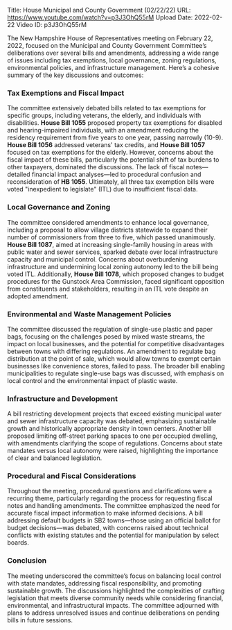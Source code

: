 Title: House Municipal and County Government (02/22/22)
URL: https://www.youtube.com/watch?v=p3J3OhQ55rM
Upload Date: 2022-02-22
Video ID: p3J3OhQ55rM

The New Hampshire House of Representatives meeting on February 22, 2022, focused on the Municipal and County Government Committee’s deliberations over several bills and amendments, addressing a wide range of issues including tax exemptions, local governance, zoning regulations, environmental policies, and infrastructure management. Here’s a cohesive summary of the key discussions and outcomes:

### Tax Exemptions and Fiscal Impact
The committee extensively debated bills related to tax exemptions for specific groups, including veterans, the elderly, and individuals with disabilities. **House Bill 1055** proposed property tax exemptions for disabled and hearing-impaired individuals, with an amendment reducing the residency requirement from five years to one year, passing narrowly (10-9). **House Bill 1056** addressed veterans' tax credits, and **House Bill 1057** focused on tax exemptions for the elderly. However, concerns about the fiscal impact of these bills, particularly the potential shift of tax burdens to other taxpayers, dominated the discussions. The lack of fiscal notes—detailed financial impact analyses—led to procedural confusion and reconsideration of **HB 1055**. Ultimately, all three tax exemption bills were voted "inexpedient to legislate" (ITL) due to insufficient fiscal data.

### Local Governance and Zoning
The committee considered amendments to enhance local governance, including a proposal to allow village districts statewide to expand their number of commissioners from three to five, which passed unanimously. **House Bill 1087**, aimed at increasing single-family housing in areas with public water and sewer services, sparked debate over local infrastructure capacity and municipal control. Concerns about overburdening infrastructure and undermining local zoning autonomy led to the bill being voted ITL. Additionally, **House Bill 1078**, which proposed changes to budget procedures for the Gunstock Area Commission, faced significant opposition from constituents and stakeholders, resulting in an ITL vote despite an adopted amendment.

### Environmental and Waste Management Policies
The committee discussed the regulation of single-use plastic and paper bags, focusing on the challenges posed by mixed waste streams, the impact on local businesses, and the potential for competitive disadvantages between towns with differing regulations. An amendment to regulate bag distribution at the point of sale, which would allow towns to exempt certain businesses like convenience stores, failed to pass. The broader bill enabling municipalities to regulate single-use bags was discussed, with emphasis on local control and the environmental impact of plastic waste.

### Infrastructure and Development
A bill restricting development projects that exceed existing municipal water and sewer infrastructure capacity was debated, emphasizing sustainable growth and historically appropriate density in town centers. Another bill proposed limiting off-street parking spaces to one per occupied dwelling, with amendments clarifying the scope of regulations. Concerns about state mandates versus local autonomy were raised, highlighting the importance of clear and balanced legislation.

### Procedural and Fiscal Considerations
Throughout the meeting, procedural questions and clarifications were a recurring theme, particularly regarding the process for requesting fiscal notes and handling amendments. The committee emphasized the need for accurate fiscal impact information to make informed decisions. A bill addressing default budgets in SB2 towns—those using an official ballot for budget decisions—was debated, with concerns raised about technical conflicts with existing statutes and the potential for manipulation by select boards.

### Conclusion
The meeting underscored the committee’s focus on balancing local control with state mandates, addressing fiscal responsibility, and promoting sustainable growth. The discussions highlighted the complexities of crafting legislation that meets diverse community needs while considering financial, environmental, and infrastructural impacts. The committee adjourned with plans to address unresolved issues and continue deliberations on pending bills in future sessions.